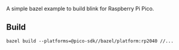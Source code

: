 A simple bazel example to build blink for Raspberry Pi Pico.

## Build
`bazel build --platforms=@pico-sdk//bazel/platform:rp2040 //...`
